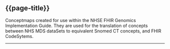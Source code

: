 ## {{page-title}}

Conceptmaps created for use within the NHSE FHIR Genomics Implementation Guide. They are used for the translation of concepts between NHS MDS dataSets to equivalent Snomed CT concepts, and FHIR CodeSytems.

---